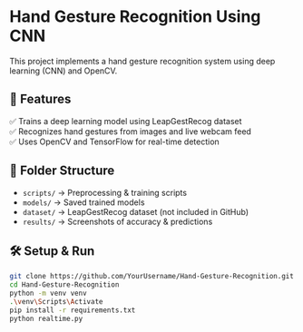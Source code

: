 # Hand Gesture Recognition Using CNN

This project implements a hand gesture recognition system using deep learning (CNN) and OpenCV.

## 🚀 Features
✅ Trains a deep learning model using LeapGestRecog dataset  
✅ Recognizes hand gestures from images and live webcam feed  
✅ Uses OpenCV and TensorFlow for real-time detection  

## 📂 Folder Structure
- `scripts/` → Preprocessing & training scripts  
- `models/` → Saved trained models  
- `dataset/` → LeapGestRecog dataset (not included in GitHub)  
- `results/` → Screenshots of accuracy & predictions  

## 🛠 Setup & Run
```bash
git clone https://github.com/YourUsername/Hand-Gesture-Recognition.git
cd Hand-Gesture-Recognition
python -m venv venv
.\venv\Scripts\Activate
pip install -r requirements.txt
python realtime.py
